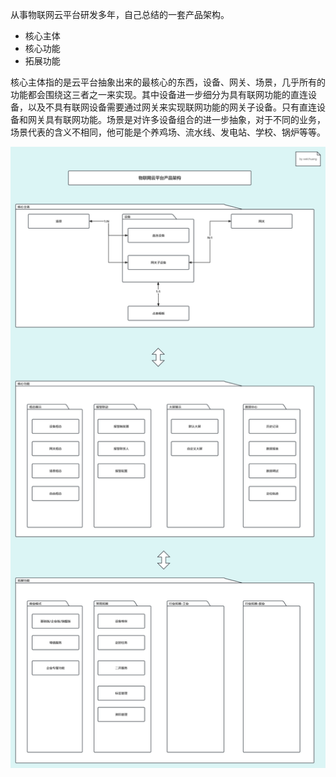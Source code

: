 
从事物联网云平台研发多年，自己总结的一套产品架构。

- 核心主体
- 核心功能
- 拓展功能

核心主体指的是云平台抽象出来的最核心的东西，设备、网关、场景，几乎所有的功能都会围绕这三者之一来实现。其中设备进一步细分为具有联网功能的直连设备，以及不具有联网设备需要通过网关来实现联网功能的网关子设备。只有直连设备和网关具有联网功能。场景是对许多设备组合的进一步抽象，对于不同的业务，场景代表的含义不相同，他可能是个养鸡场、流水线、发电站、学校、锅炉等等。

![Image](images/物联网云平台产品架构图.png)
